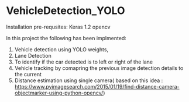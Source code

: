 # VehicleDetection_YOLO

Installation pre-requsites:
Keras 1.2
opencv

In this project the following has been implmented:
1. Vehicle detection using YOLO weights,
2. Lane Detection
3. To identify if the car detected is to left or right of the lane
4. Vehicle tracking by comapring the previous image detection details to the current
5. Distance estimation using single camera( based on this idea : https://www.pyimagesearch.com/2015/01/19/find-distance-camera-objectmarker-using-python-opencv/)

